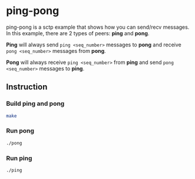 # ping-pong

ping-pong is a sctp example that shows how you can send/recv messages.
In this example, there are 2 types of peers: **ping** and **pong**.

**Ping** will always send `ping <seq_number>` messages to **pong** and receive `pong <seq_number>` messages from **pong**.

**Pong** will always receive `ping <seq_number>` from **ping** and send `pong <seq_number>` messages to **ping**.

## Instruction

### Build ping and pong

```sh
make
```

### Run pong

```sh
./pong
```


### Run ping

```sh
./ping
```